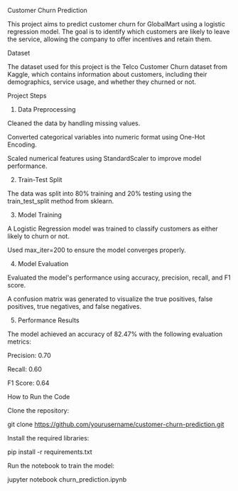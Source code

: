 Customer Churn Prediction

This project aims to predict customer churn for GlobalMart using a logistic regression model. The goal is to identify which customers are likely to leave the service, allowing the company to offer incentives and retain them.

Dataset

The dataset used for this project is the Telco Customer Churn dataset from Kaggle, which contains information about customers, including their demographics, service usage, and whether they churned or not.

Project Steps
1. Data Preprocessing

Cleaned the data by handling missing values.

Converted categorical variables into numeric format using One-Hot Encoding.

Scaled numerical features using StandardScaler to improve model performance.

2. Train-Test Split

The data was split into 80% training and 20% testing using the train_test_split method from sklearn.

3. Model Training

A Logistic Regression model was trained to classify customers as either likely to churn or not.

Used max_iter=200 to ensure the model converges properly.

4. Model Evaluation

Evaluated the model's performance using accuracy, precision, recall, and F1 score.

A confusion matrix was generated to visualize the true positives, false positives, true negatives, and false negatives.

5. Performance Results

The model achieved an accuracy of 82.47% with the following evaluation metrics:

Precision: 0.70

Recall: 0.60

F1 Score: 0.64

How to Run the Code

Clone the repository:

git clone https://github.com/yourusername/customer-churn-prediction.git


Install the required libraries:

pip install -r requirements.txt


Run the notebook to train the model:

jupyter notebook churn_prediction.ipynb